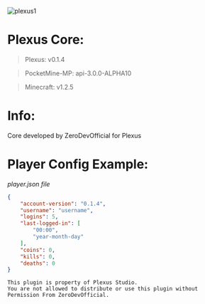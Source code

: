 ![plexus1](https://user-images.githubusercontent.com/12077835/32135004-85147afe-bbac-11e7-9f67-1c729974016e.png)

# Plexus Core:

> Plexus: v0.1.4

> PocketMine-MP: api-3.0.0-ALPHA10

> Minecraft: v1.2.5

# Info: 
Core developed by ZeroDevOfficial for Plexus

# Player Config Example:
*player.json file*
```JSON
{
    "account-version": "0.1.4",
    "username": "username",
    "logins": 5,
    "last-logged-in": [
        "00:00",
        "year-month-day"
    ],
    "coins": 0,
    "kills": 0,
    "deaths": 0
}
```

```
This plugin is property of Plexus Studio.
You are not allowed to distribute or use this plugin without Permission From ZeroDevOfficial.
```